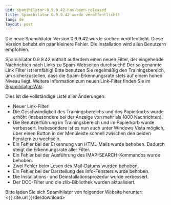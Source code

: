 ```yaml
---
uid: spamihilator-0.9.9.42-has-been-released
title: Spamihilator 0.9.9.42 wurde veröffentlicht!
lang: de
layout: post
---
```


Die neue Spamihilator-Version 0.9.9.42 wurde soeben veröffentlicht.
Diese Version behebt ein paar kleinere Fehler. Die Installation wird
allen Benutzern empfohlen.

Spamihilator 0.9.9.42 enthält außerdem einen neuen Filter, der eingehende
Nachrichten nach Links zu Spam-Webseiten durchsucht! Der so genannte Link Filter
ist lernfähig! Bitte benutzen Sie regelmäßig den Trainingsbereich, um
sicherzustellen, dass die Spam-Erkennungsrate stets auf einem hohen Niveau
liegt. Weitere Information zum neuen Link-Filter finden Sie im
[Spamihilator-Wiki](http://wiki.spamihilator.com/doku.php?id=de:linkfilter).

Dies ist die vollständige Liste aller Änderungen:

* Neuer Link-Filter!
* Die Geschwindigkeit des Trainingsbereichs und des Papierkorbs wurde
  erhöht (insbesondere bei der Anzeige von mehr als 1000 Nachrichten).
* Die Benutzerführung im Trainingsbereich und im Papierkorb wurde verbessert.
  Insbesondere ist es nun auch unter Windows Vista möglich, über einen Button
  in der Menüleiste schnell zwischen den beiden Fenstern zu wechseln.
* Ein Fehler bei der Erkennung von HTML-Mails wurde behoben. Dadurch steigt
  die Erkennungsrate aller Filter.
* Ein Fehler bei der Ausführung des IMAP-SEARCH-Kommandos wurde behoben.
* Zwei Fehler beim Lesen des Mail-Datums wurden behoben.
* Ein Fehler bei der Darstellung des Info-Fensters wurde behoben.
* Die Installations- und Deinstallationsprozedur wurde verbessert.
* Der DCC-Filter und die zlib-Bibliothek wurden aktualisiert.

Bitte laden Sie sich Spamihilator von folgender Website herunter:  
<{{ site.url }}/de/download>
